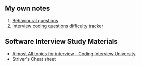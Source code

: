 ## My own notes
1. [Behavioural questions](https://docs.google.com/document/d/1_oXk-dvm9OMTnUW-SqmmeKIIZUiEBmntUdED6yfu5mw/edit?usp=sharing)
2. [Interview coding questions difficulty tracker](https://docs.google.com/spreadsheets/d/152PrUaqRzC7gAoCzT1hNf1n2DQZZCWifN-bPuTnquOk/edit?usp=sharing)

## Software Interview Study Materials
- [Almost All topics for interview - Coding Interview University](https://github.com/jwasham/coding-interview-university?tab=readme-ov-file)
- Striver's Cheat sheet
